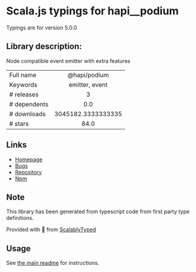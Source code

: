 
# Scala.js typings for hapi__podium

Typings are for version 5.0.0

## Library description:
Node compatible event emitter with extra features

|                    |                 |
| ------------------ | :-------------: |
| Full name          | @hapi/podium |
| Keywords           | emitter, event |
| # releases         | 3 |
| # dependents       | 0.0 |
| # downloads        | 3045182.3333333335 |
| # stars            | 84.0 |

## Links
- [Homepage](https://github.com/hapijs/podium#readme)
- [Bugs](https://github.com/hapijs/podium/issues)
- [Repository](https://github.com/hapijs/podium)
- [Npm](https://www.npmjs.com/package/%40hapi%2Fpodium)
    


## Note
This library has been generated from typescript code from first party type definitions.

Provided with :purple_heart: from [ScalablyTyped](https://github.com/oyvindberg/ScalablyTyped)

## Usage
See [the main readme](../../readme.md) for instructions.


